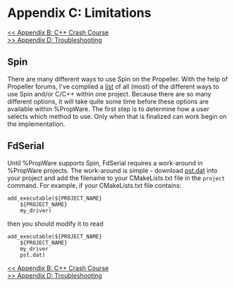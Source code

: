 Appendix C: Limitations
=======================

[<< Appendix B: C++ Crash Course](http://david.zemon.name/PropWare/md_docs_AppBCXXCrashCourse.xhtml)<br />
[>> Appendix D: Troubleshooting](http://david.zemon.name/PropWare/md_docs_AppDTroubleshooting.xhtml)

Spin
----

There are many different ways to use Spin on the Propeller. With the help of Propeller forums, I've compiled a 
[list](http://forums.parallax.com/showthread.php/157563-Combining-Spin-and-C) of all (most) of the different ways to 
use Spin and/or C/C++ within one project. Because there are so many different options, it will take quite some time 
before these options are available within %PropWare. The first step is to determine how a user selects which method to 
use. Only when that is finalized can work begin on the implementation. 

FdSerial
--------

Until %PropWare supports Spin, FdSerial requires a work-around in %PropWare projects. The work-around is simple -
download [pst.dat](http://david.zemon.name/downloads/pst.dat) into your project and add the filename to your 
CMakeLists.txt file in the `project` command. For example, if your CMakeLists.txt file contains:

~~~~~~~~~~~~~~~~~~~~~~~~~~~~~~~~~~~~~{.cmake}
add_executable(${PROJECT_NAME}
    ${PROJECT_NAME}
    my_driver)
~~~~~~~~~~~~~~~~~~~~~~~~~~~~~~~~~~~~~

then you should modify it to read

~~~~~~~~~~~~~~~~~~~~~~~~~~~~~~~~~~~~~{.cmake}
add_executable(${PROJECT_NAME}
    ${PROJECT_NAME}
    my_driver
    pst.dat)
~~~~~~~~~~~~~~~~~~~~~~~~~~~~~~~~~~~~~

[<< Appendix B: C++ Crash Course](http://david.zemon.name/PropWare/md_docs_AppBCXXCrashCourse.xhtml)<br />
[>> Appendix D: Troubleshooting](http://david.zemon.name/PropWare/md_docs_AppDTroubleshooting.xhtml)

